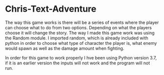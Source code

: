 # Chris-Text-Adventure

The way this game works is there will be a series of events where the player can choose what to do from two options.
Depending on what the players choose it will change the story. The way I made this game work was using the Random module.
I imported random, which is already included with python in order to choose what type of character the player is, what enemy
would spawn as well as the damage amount when fighting.

In order for this game to work properly I hve been using Python version 3.7, if it is an earlier version the inputs will not work and the program will not run.
